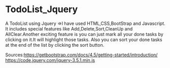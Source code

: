 # TodoList_Jquery

A TodoList using Jquery =>I have used HTML,CSS,BootStrap and Javascript. 
It includes special features like Add,Delete,Sort,CleanUp and AllClear.Another exciting feature is you can just mark all your done tasks by clicking on it.It will highlight those
tasks.
Also you can sort your done tasks at the end of the list by clicking the sort button.

Sources:https://getbootstrap.com/docs/4.5/getting-started/introduction/
        https://code.jquery.com/jquery-3.5.1.min.js
